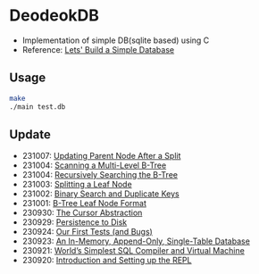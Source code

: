 # DeodeokDB

- Implementation of simple DB(sqlite based) using C
- Reference: [Lets' Build a Simple Database](https://cstack.github.io/db_tutorial/)

## Usage

```bash
make
./main test.db
```

## Update

- 231007: [Updating Parent Node After a Split](https://cstack.github.io/db_tutorial/parts/part13.html)
- 231004: [Scanning a Multi-Level B-Tree](https://cstack.github.io/db_tutorial/parts/part12.html)
- 231004: [Recursively Searching the B-Tree](https://cstack.github.io/db_tutorial/parts/part11.html)
- 231003: [Splitting a Leaf Node](https://cstack.github.io/db_tutorial/parts/part10.html)
- 231002: [Binary Search and Duplicate Keys](https://cstack.github.io/db_tutorial/parts/part9.html)
- 231001: [B-Tree Leaf Node Format](https://cstack.github.io/db_tutorial/parts/part8.html)
- 230930: [The Cursor Abstraction](https://cstack.github.io/db_tutorial/parts/part6.html)
- 230929: [Persistence to Disk](https://cstack.github.io/db_tutorial/parts/part5.html)
- 230924: [Our First Tests (and Bugs)](https://cstack.github.io/db_tutorial/parts/part4.html)
- 230923: [An In-Memory, Append-Only, Single-Table Database](https://cstack.github.io/db_tutorial/parts/part3.html)
- 230921: [World’s Simplest SQL Compiler and Virtual Machine](https://cstack.github.io/db_tutorial/parts/part2.html)
- 230920: [Introduction and Setting up the REPL](https://cstack.github.io/db_tutorial/parts/part1.html)

